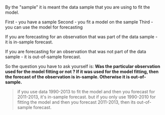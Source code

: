 By the "sample" it is meant the data sample that you are using to fit the model.

First - you have a sample
Second - you fit a model on the sample
Third - you can use the model for forecasting

If you are forecasting for an observation that was part of the data sample - it is in-sample forecast.

If you are forecasting for an observation that was not part of the data sample - it is out-of-sample forecast.

So the question you have to ask yourself is: **Was the particular observation used for the model fitting or not ? If it was used for the model fitting, then the forecast of the observation is in-sample. Otherwise it is out-of-sample.**

> if you use data 1990-2013 to fit the model and then you forecast for 2011-2013, it's in-sample forecast. but if you only use 1990-2010 for fitting the model and then you forecast 2011-2013, then its out-of-sample forecast.